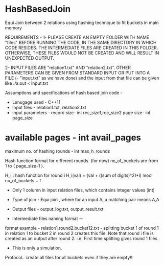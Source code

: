 # HashBasedJoin
Equi Join between 2 relations using hashing technique to fit buckets in main memory

REQUIREMENTS - 
1- PLEASE CREATE AN EMPTY FOLDER WITH NAME "files" BEFORE RUNNING THE CODE, IN THE SAME DIRECTORY IN WHICH CODE RESIDES. THE INTERMEDIATE FILES ARE CREATED IN THIS FOLDER. OTHERWISE, THESE FILES WOULD NOT BE CREATED AND WILL RESULT IN UNEXPECTED OUTPUT. 

2- INPUT FILES ARE "relation1.txt" AND "relation2.txt".
OTHER PARAMETERS CAN BE GIVEN FROM STANDARD INPUT OR PUT INTO A FILE (- "input.txt" as we have done) and the input from that file can be given like ./a.out < input.txt


Assumptions and specifications of hash based join code - 

- Lanugage used - C++11
- input files -	relation1.txt, relation2.txt
- input parameters - 
record size- int rec_size1,rec_size2
page size- int page_size
# available pages - int avail_pages
maximum no. of hashing rounds - int max_h_rounds

Hash function format for different rounds. (for now) 
no_of_buckets are from 1 to ( page_size-1 ).

H_i : hash function for round i 
H_i(val) = (val + ((sum of digits)^2)*i) mod no_of_buckets + 1

- Only 1 column in input relation files, which contains integer values (int)
- Type of join - Equi join , where for an input A, a matching pair means A,A
- Output files - output_log.txt, output_result.txt

- intermediate files naming format --

format example - relation1.round2.bucket12.txt - splitting bucket 1 of round 1 in relation 1 to bucket 2 in round 2 creates this file.
Note that round i file is created as an output after round 2.
i.e. First time splitting gives round 1 files. 

- This is only a simulation. 

Protocol.. create all files for all buckets even if they are empty!!!